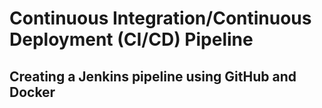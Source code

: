 <h1>Continuous Integration/Continuous Deployment (CI/CD) Pipeline</h1>
<h2>Creating a Jenkins pipeline using GitHub and Docker</h2>
